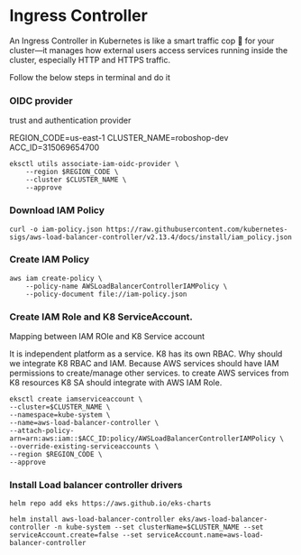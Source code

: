 # Ingress Controller
  An Ingress Controller in Kubernetes is like a smart traffic cop 🚦 for your cluster—it manages how external users access services running inside the cluster, especially HTTP and HTTPS traffic.

Follow the below steps in terminal and do it

### OIDC provider
trust and authentication provider

REGION_CODE=us-east-1
CLUSTER_NAME=roboshop-dev
ACC_ID=315069654700
```
eksctl utils associate-iam-oidc-provider \
    --region $REGION_CODE \
    --cluster $CLUSTER_NAME \
    --approve
```

### Download IAM Policy

```
curl -o iam-policy.json https://raw.githubusercontent.com/kubernetes-sigs/aws-load-balancer-controller/v2.13.4/docs/install/iam_policy.json
```

### Create IAM Policy
```
aws iam create-policy \
    --policy-name AWSLoadBalancerControllerIAMPolicy \
    --policy-document file://iam-policy.json
```

### Create IAM Role and K8 ServiceAccount. 
Mapping between IAM ROle and K8 Service account

 It is independent platform as a service. K8 has its own RBAC. Why should we integrate K8 RBAC and IAM. Because AWS services should have IAM permissions to create/manage other services. to create AWS services from K8 resources K8 SA should integrate with AWS IAM Role.
```
eksctl create iamserviceaccount \
--cluster=$CLUSTER_NAME \
--namespace=kube-system \
--name=aws-load-balancer-controller \
--attach-policy-arn=arn:aws:iam::$ACC_ID:policy/AWSLoadBalancerControllerIAMPolicy \
--override-existing-serviceaccounts \
--region $REGION_CODE \
--approve
```

### Install Load balancer controller drivers

```
helm repo add eks https://aws.github.io/eks-charts
```

```
helm install aws-load-balancer-controller eks/aws-load-balancer-controller -n kube-system --set clusterName=$CLUSTER_NAME --set serviceAccount.create=false --set serviceAccount.name=aws-load-balancer-controller
```
